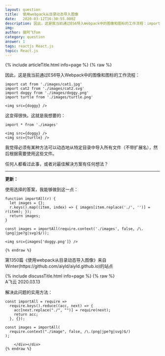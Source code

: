 ```yaml
---
layout: question
title:  使用webpack从目录动态导入图像
date:   2020-03-12T16:30:55.000Z
description: 因此，这是我当前通过ES6导入Webpack中的图像和图标的工作流程：import cat from './images/cat1.jpg'impo...
img: 
author: 猿阿飞Tom
category: question
answer: 1
tags: reactjs React.js
topic: React.js
---
```

<div class="article-root">
  <div class="article">
    {% include articleTitle.html info=page %}
    {% raw %}
    <div class="article-content"><p><font style="vertical-align: inherit;"><font style="vertical-align: inherit;">因此，这是我当前通过ES6导入Webpack中的图像和图标的工作流程：</font></font></p>

<pre><code>import cat from './images/cat1.jpg'<font></font>
import cat2 from './images/cat2.svg'<font></font>
import doggy from './images/doggy.png'<font></font>
import turtle from './images/turtle.png'<font></font>
<font></font>
&lt;img src={doggy} /&gt;<font></font>
</code></pre>

<p><font style="vertical-align: inherit;"><font style="vertical-align: inherit;">这变得很快。</font><font style="vertical-align: inherit;">这就是我想要的：</font></font></p>

<pre><code>import * from './images'<font></font>
<font></font>
&lt;img src={doggy} /&gt;<font></font>
&lt;img src={turtle} /&gt;<font></font>
</code></pre>

<p><font style="vertical-align: inherit;"><font style="vertical-align: inherit;">我觉得必须有某种方法可以动态地从特定目录中导入所有文件（不带扩展名），然后根据需要使用这些文件。</font></font></p>

<p><font style="vertical-align: inherit;"><font style="vertical-align: inherit;">任何人都看过此事，或者对最佳解决方案有任何想法？</font></font></p>

<hr>

<p><strong><font style="vertical-align: inherit;"><font style="vertical-align: inherit;">更新：</font></font></strong></p>

<p><font style="vertical-align: inherit;"><font style="vertical-align: inherit;">使用选择的答案，我能够做到这一点：</font></font></p>

<pre><code>function importAll(r) {<font></font>
  let images = {};<font></font>
  r.keys().map((item, index) =&gt; { images[item.replace('./', '')] = r(item); });<font></font>
  return images;<font></font>
}<font></font>
<font></font>
const images = importAll(require.context('./images', false, /\.(png|jpe?g|svg)$/));<font></font>
<font></font>
&lt;img src={images['doggy.png']} /&gt;<font></font>
</code></pre></div>
    {% endraw %}
  </div>
  <p class="winter_mark">第1350篇《使用webpack从目录动态导入图像》来自Winter(https://github.com/aiyld/aiyld.github.io)的站点</p>
  <div class="discuss-wrapper">
    {% include discussTitle.html info=page %}
    {% raw %}
    <div class="discuss-item">
        <div class="discuss-parent">
          <div class="discuss-meta">
            <span class="discuss-user">A飞云</span>
            <span class="discuss-time">2020.03.13</span>
          </div>
          <div class="discuss-comment"><p><font style="vertical-align: inherit;"><font style="vertical-align: inherit;">解决此问题的实用方法：</font></font></p>

<pre><code>const importAll = require =&gt;<font></font>
  require.keys().reduce((acc, next) =&gt; {<font></font>
    acc[next.replace("./", "")] = require(next);<font></font>
    return acc;<font></font>
  }, {});<font></font>
<font></font>
const images = importAll(<font></font>
  require.context("./image", false, /\.(png|jpe?g|svg)$/)<font></font>
);<font></font>
</code></pre></div>
        </div></div>
    {% endraw %}
  </div>
<div>
